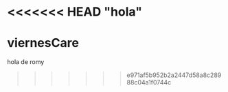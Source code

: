 <<<<<<< HEAD
"hola" 
=======
# viernesCare
hola de romy
>>>>>>> e971af5b952b2a2447d58a8c28988c04a1f0744c
